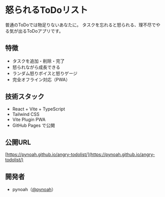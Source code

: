 # 怒られるToDoリスト
普通のToDoでは物足りないあなたに。
タスクを忘れると怒られる、理不尽でやる気が出るToDoアプリです。

## 特徴

- タスクを追加・削除・完了
- 怒られながら成長できる
- ランダム怒りボイスと怒りゲージ
- 完全オフライン対応（PWA）

##  技術スタック

- React + Vite + TypeScript
- Tailwind CSS
- Vite Plugin PWA
- GitHub Pages で公開

##  公開URL

 [https://pynoah.github.io/angry-todolist/](https://pynoah.github.io/angry-todolist/)

##  開発者

- pynoah（[@pynoah](https://github.com/pynoah)）


